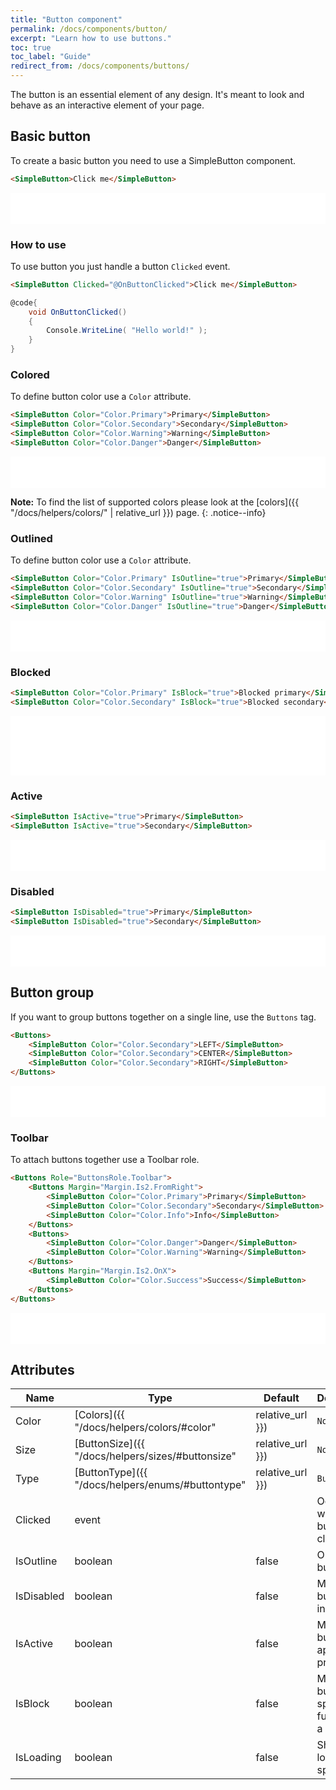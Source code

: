 ```yaml
---
title: "Button component"
permalink: /docs/components/button/
excerpt: "Learn how to use buttons."
toc: true
toc_label: "Guide"
redirect_from: /docs/components/buttons/
---
```


The button is an essential element of any design. It's meant to look and behave as an interactive element of your page.

## Basic button

To create a basic button you need to use a SimpleButton component.

```html
<SimpleButton>Click me</SimpleButton>
```

<iframe src="/examples/buttons/basic/" frameborder="0" scrolling="no" style="width:100%;height:50px;"></iframe>

### How to use

To use button you just handle a button `Clicked` event.

```html
<SimpleButton Clicked="@OnButtonClicked">Click me</SimpleButton>
```

```cs
@code{
    void OnButtonClicked()
    {
        Console.WriteLine( "Hello world!" );
    }
}
```

### Colored

To define button color use a `Color` attribute.

```html
<SimpleButton Color="Color.Primary">Primary</SimpleButton>
<SimpleButton Color="Color.Secondary">Secondary</SimpleButton>
<SimpleButton Color="Color.Warning">Warning</SimpleButton>
<SimpleButton Color="Color.Danger">Danger</SimpleButton>
```

<iframe src="/examples/buttons/colors/" frameborder="0" scrolling="no" style="width:100%;height:50px;"></iframe>

**Note:** To find the list of supported colors please look at the [colors]({{ "/docs/helpers/colors/" | relative_url }}) page.
{: .notice--info}

### Outlined

To define button color use a `Color` attribute.

```html
<SimpleButton Color="Color.Primary" IsOutline="true">Primary</SimpleButton>
<SimpleButton Color="Color.Secondary" IsOutline="true">Secondary</SimpleButton>
<SimpleButton Color="Color.Warning" IsOutline="true">Warning</SimpleButton>
<SimpleButton Color="Color.Danger" IsOutline="true">Danger</SimpleButton>
```

<iframe src="/examples/buttons/outlined/" frameborder="0" scrolling="no" style="width:100%;height:50px;"></iframe>

### Blocked

```html
<SimpleButton Color="Color.Primary" IsBlock="true">Blocked primary</SimpleButton>
<SimpleButton Color="Color.Secondary" IsBlock="true">Blocked secondary</SimpleButton>
```

<iframe src="/examples/buttons/block/" frameborder="0" scrolling="no" style="width:100%;height:95px;"></iframe>

### Active

```html
<SimpleButton IsActive="true">Primary</SimpleButton>
<SimpleButton IsActive="true">Secondary</SimpleButton>
```

<iframe src="/examples/buttons/active/" frameborder="0" scrolling="no" style="width:100%;height:50px;"></iframe>

### Disabled

```html
<SimpleButton IsDisabled="true">Primary</SimpleButton>
<SimpleButton IsDisabled="true">Secondary</SimpleButton>
```

<iframe src="/examples/buttons/disabled/" frameborder="0" scrolling="no" style="width:100%;height:50px;"></iframe>

## Button group

If you want to group buttons together on a single line, use the `Buttons` tag.

```html
<Buttons>
    <SimpleButton Color="Color.Secondary">LEFT</SimpleButton>
    <SimpleButton Color="Color.Secondary">CENTER</SimpleButton>
    <SimpleButton Color="Color.Secondary">RIGHT</SimpleButton>
</Buttons>
```

<iframe src="/examples/buttons/buttongroup/" frameborder="0" scrolling="no" style="width:100%;height:50px;"></iframe>

### Toolbar

To attach buttons together use a Toolbar role.

```html
<Buttons Role="ButtonsRole.Toolbar">
    <Buttons Margin="Margin.Is2.FromRight">
        <SimpleButton Color="Color.Primary">Primary</SimpleButton>
        <SimpleButton Color="Color.Secondary">Secondary</SimpleButton>
        <SimpleButton Color="Color.Info">Info</SimpleButton>
    </Buttons>
    <Buttons>
        <SimpleButton Color="Color.Danger">Danger</SimpleButton>
        <SimpleButton Color="Color.Warning">Warning</SimpleButton>
    </Buttons>
    <Buttons Margin="Margin.Is2.OnX">
        <SimpleButton Color="Color.Success">Success</SimpleButton>
    </Buttons>
</Buttons>
```

<iframe src="/examples/buttons/buttontoolbar/" frameborder="0" scrolling="no" style="width:100%;height:50px;"></iframe>

## Attributes

| Name       | Type                                                                    | Default  | Description                                          |
|------------|-------------------------------------------------------------------------|----------|------------------------------------------------------|
| Color      | [Colors]({{ "/docs/helpers/colors/#color" | relative_url }})            | `None`   | Component visual or contextual style variants        |
| Size       | [ButtonSize]({{ "/docs/helpers/sizes/#buttonsize" | relative_url }})    | `None`   | Button size variations.                              |
| Type       | [ButtonType]({{ "/docs/helpers/enums/#buttontype" | relative_url }})    | `Button` | Defines the button type.                              |
| Clicked    | event                                                                   |          | Occurs when the button is clicked.                   |
| IsOutline  | boolean                                                                 | false    | Outlined button                                      |
| IsDisabled | boolean                                                                 | false    | Makes button look inactive.                          |
| IsActive   | boolean                                                                 | false    | Makes the button to appear as pressed.               |
| IsBlock    | boolean                                                                 | false    | Makes the button to span the full width of a parent. |
| IsLoading  | boolean                                                                 | false    | Shows the loading spinner.                           |